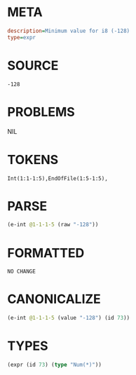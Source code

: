 # META
~~~ini
description=Minimum value for i8 (-128)
type=expr
~~~
# SOURCE
~~~roc
-128
~~~
# PROBLEMS
NIL
# TOKENS
~~~zig
Int(1:1-1:5),EndOfFile(1:5-1:5),
~~~
# PARSE
~~~clojure
(e-int @1-1-1-5 (raw "-128"))
~~~
# FORMATTED
~~~roc
NO CHANGE
~~~
# CANONICALIZE
~~~clojure
(e-int @1-1-1-5 (value "-128") (id 73))
~~~
# TYPES
~~~clojure
(expr (id 73) (type "Num(*)"))
~~~
